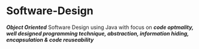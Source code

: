 # Software-Design

**_Object Oriented_** Software Design using Java with focus on **_code optmality, well designed programming technique, abstraction, information hiding, encapsulation & code reuseability_**
